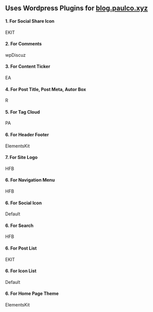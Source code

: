 ## Uses Wordpress Plugins for [blog.paulco.xyz](https://blog.paulco.xyz)
#### 1. For Social Share Icon

EKIT

#### 2. For Comments

wpDiscuz

#### 3. For Content Ticker

EA

#### 4. For Post Title, Post Meta, Autor Box

R

#### 5. For Tag Cloud

PA

#### 6. For Header Footer
ElementsKit

#### 7. For Site Logo
HFB

#### 6. For Navigation Menu
HFB

#### 6. For Social Icon
Default

#### 6. For Search
HFB

#### 6. For Post List
EKIT

#### 6. For Icon List
Default

#### 6. For Home Page Theme
ElementsKit

